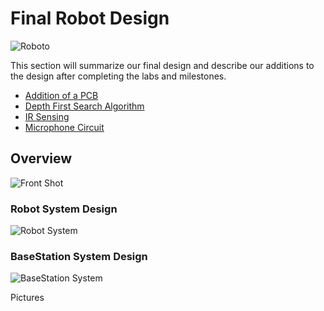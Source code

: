 # Final Robot Design

![Roboto](https://i.imgur.com/zibkOJE.jpg)

This section will summarize our final design and describe our additions to the design after completing the labs and milestones.


 - [Addition of a PCB](https://nas256.github.io/ece3400_team13/Final_Design/PCB)
 - [Depth First Search Algorithm](https://nas256.github.io/ece3400_team13/Final_Design/DFS)
 - [IR Sensing](https://nas256.github.io/ece3400_team13/Final_Design/IR_sensing)
 - [Microphone Circuit](https://nas256.github.io/ece3400_team13/Final_Design/microphone)
 
## Overview
   
![Front Shot](https://i.imgur.com/dlLDhwU.jpg)

### Robot System Design

![Robot System](https://i.imgur.com/2jgzwm6.png)

### BaseStation System Design

![BaseStation System](https://i.imgur.com/P2D3elu.png)


Pictures

 


